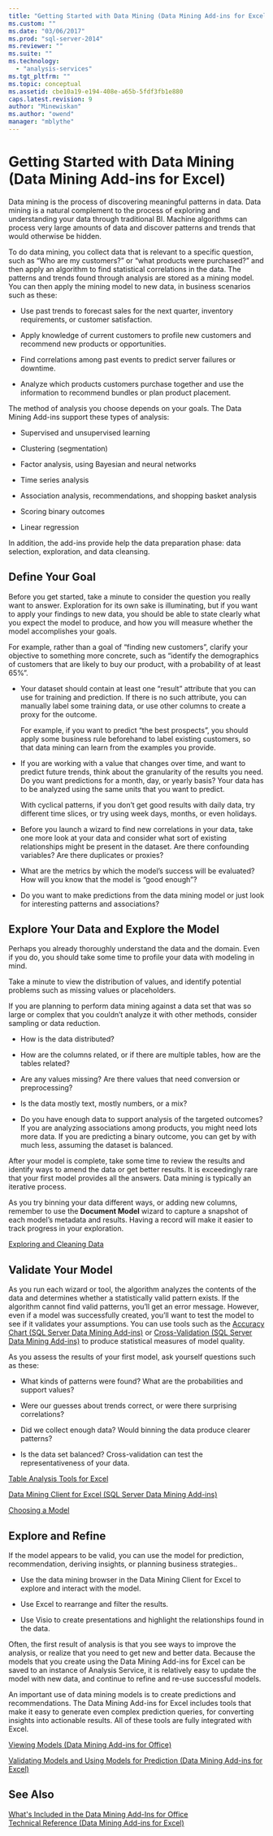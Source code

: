 ```yaml
---
title: "Getting Started with Data Mining (Data Mining Add-ins for Excel) | Microsoft Docs"
ms.custom: ""
ms.date: "03/06/2017"
ms.prod: "sql-server-2014"
ms.reviewer: ""
ms.suite: ""
ms.technology: 
  - "analysis-services"
ms.tgt_pltfrm: ""
ms.topic: conceptual
ms.assetid: cbe10a19-e194-408e-a65b-5fdf3fb1e880
caps.latest.revision: 9
author: "Minewiskan"
ms.author: "owend"
manager: "mblythe"
---
```

# Getting Started with Data Mining (Data Mining Add-ins for Excel)
  Data mining is the process of discovering meaningful patterns in data. Data mining is a natural complement to the process of exploring and understanding your data through traditional BI. Machine algorithms can process very large amounts of data and discover patterns and trends that would otherwise be hidden.  
  
 To do data mining, you collect data that is relevant to a specific question, such as “Who are my customers?” or “what products were purchased?” and then apply an algorithm to find statistical correlations in the data. The patterns and trends found through analysis are stored as a mining model. You can then apply the mining model to new data, in business scenarios such as these:  
  
-   Use past trends to forecast sales for the next quarter, inventory requirements, or customer satisfaction.  
  
-   Apply knowledge of current customers to profile new customers and recommend new products or opportunities.  
  
-   Find correlations among past events to predict server failures or downtime.  
  
-   Analyze which products customers purchase together and use the information to recommend bundles or plan product placement.  
  
 The method of analysis you choose depends on your goals. The Data Mining Add-ins support these types of analysis:  
  
-   Supervised and unsupervised learning  
  
-   Clustering (segmentation)  
  
-   Factor analysis, using Bayesian and neural networks  
  
-   Time series analysis  
  
-   Association analysis, recommendations, and shopping basket analysis  
  
-   Scoring binary outcomes  
  
-   Linear regression  
  
 In addition, the add-ins provide help the data preparation phase: data selection, exploration, and data cleansing.  
  
## Define Your Goal  
 Before you get started, take a minute to consider the question you really want to answer. Exploration for its own sake is illuminating, but if you want to apply your findings to new data, you should be able to state clearly what you expect the model to produce, and how you will measure whether the model accomplishes your goals.  
  
 For example, rather than a goal of “finding new customers”, clarify your objective to something more concrete, such as “identify the demographics of customers that are likely to buy our product, with a probability of at least 65%”.  
  
-   Your dataset should contain at least one “result” attribute that you can use for training and prediction. If there is no such attribute, you can manually label some training data, or use other columns to create a proxy for the outcome.  
  
     For example, if you want to predict “the best prospects”, you should apply some business rule beforehand to label existing customers, so that data mining can learn from the examples you provide.  
  
-   If you are working with a value that changes over time, and want to predict future trends, think about the granularity of the results you need. Do you want predictions for a month, day, or yearly basis? Your data has to be analyzed using the same units that you want to predict.  
  
     With cyclical patterns, if you don’t get good results with daily data, try different time slices, or try using week days, months, or even holidays.  
  
-   Before you launch a wizard to find new correlations in your data, take one more look at your data and consider what sort of existing relationships might be present in the dataset. Are there confounding variables? Are there duplicates or proxies?  
  
-   What are the metrics by which the model’s success will be evaluated? How will you know that the model is “good enough”?  
  
-   Do you want to make predictions from the data mining model or just look for interesting patterns and associations?  
  
## Explore Your Data and Explore the Model  
 Perhaps you already thoroughly understand the data and the domain. Even if you do, you should take some time to profile your data with modeling in mind.  
  
 Take a minute to view the distribution of values, and identify potential problems such as missing values or placeholders.  
  
 If you are planning to perform data mining against a data set that was so large or complex that you couldn’t analyze it with other methods, consider sampling or data reduction.  
  
-   How is the data distributed?  
  
-   How are the columns related, or if there are multiple tables, how are the tables related?  
  
-   Are any values missing? Are there values that need conversion or preprocessing?  
  
-   Is the data mostly text, mostly numbers, or a mix?  
  
-   Do you have enough data to support analysis of the targeted outcomes? If you are analyzing associations among products, you might need lots more data. If you are predicting a binary outcome, you can get by with much less, assuming the dataset is balanced.  
  
 After your model is complete, take some time to review the results and identify ways to amend the data or get better results. It is exceedingly rare that your first model provides all the answers. Data mining is typically an iterative process.  
  
 As you try binning your data different ways, or adding new columns, remember to use the **Document Model** wizard to capture a snapshot of each model’s metadata and results. Having a record will make it easier to track progress in your exploration.  
  
 [Exploring and Cleaning Data](exploring-and-cleaning-data.md)  
  
## Validate Your Model  
 As you run each wizard or tool, the algorithm analyzes the contents of the data and determines whether a statistically valid pattern exists. If the algorithm cannot find valid patterns, you’ll get an error message. However, even if a model was successfully created, you’ll want to test the model to see if it validates your assumptions. You can use tools such as the [Accuracy Chart &#40;SQL Server Data Mining Add-ins&#41;](accuracy-chart-sql-server-data-mining-add-ins.md) or [Cross-Validation &#40;SQL Server Data Mining Add-ins&#41;](cross-validation-sql-server-data-mining-add-ins.md) to produce statistical measures of model quality.  
  
 As you assess the results of your first model, ask yourself questions such as these:  
  
-   What kinds of patterns were found? What are the probabilities and support values?  
  
-   Were our guesses about trends correct, or were there surprising correlations?  
  
-   Did we collect enough data? Would binning the data produce clearer patterns?  
  
-   Is the data set balanced? Cross-validation can test the representativeness of your data.  
  
 [Table Analysis Tools for Excel](table-analysis-tools-for-excel.md)  
  
 [Data Mining Client for Excel &#40;SQL Server Data Mining Add-ins&#41;](data-mining-client-for-excel-sql-server-data-mining-add-ins.md)  
  
 [Choosing a Model](choosing-a-model.md)  
  
## Explore and Refine  
 If the model appears to be valid, you can use the model for prediction, recommendation, deriving insights, or planning business strategies..  
  
-   Use the data mining browser in the Data Mining Client for Excel to explore and interact with the model.  
  
-   Use Excel to rearrange and filter the results.  
  
-   Use Visio to create presentations and highlight the relationships found in the data.  
  
 Often, the first result of analysis is that you see ways to improve the analysis, or realize that you need to get new and better data. Because the models that you create using the Data Mining Add-ins for Excel can be saved to an instance of Analysis Service, it is relatively easy to update the model with new data, and continue to refine and re-use successful models.  
  
 An important use of data mining models is to create predictions and recommendations. The Data Mining Add-ins for Excel includes tools that make it easy to generate even complex prediction queries, for converting insights into actionable results. All of these tools are fully integrated with Excel.  
  
 [Viewing Models &#40;Data Mining Add-ins for Office&#41;](viewing-models-data-mining-add-ins-for-office.md)  
  
 [Validating Models and Using Models for Prediction &#40;Data Mining Add-ins for Excel&#41;](validating-models-and-using-models-for-prediction-data-mining-add-ins-for-excel.md)  
  
## See Also  
 [What's Included in the Data Mining Add-Ins for Office](what-s-included-in-the-data-mining-add-ins-for-office.md)   
 [Technical Reference &#40;Data Mining Add-ins for Excel&#41;](technical-reference-data-mining-add-ins-for-excel.md)  
  
  